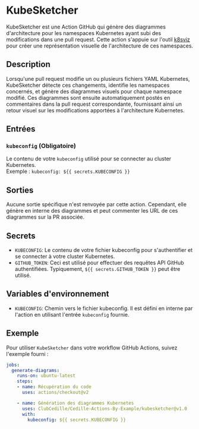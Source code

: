 # KubeSketcher

KubeSketcher est une Action GitHub qui génère des diagrammes d'architecture pour les namespaces Kubernetes ayant subi des modifications dans une pull request. Cette action s'appuie sur l'outil [k8sviz](https://github.com/mkimuram/k8sviz/tree/0.3.4) pour créer une représentation visuelle de l'architecture de ces namespaces.

## Description
Lorsqu'une pull request modifie un ou plusieurs fichiers YAML Kubernetes, KubeSketcher détecte ces changements, identifie les namespaces concernés, et génère des diagrammes visuels pour chaque namespace modifié. Ces diagrammes sont ensuite automatiquement postés en commentaires dans la pull request correspondante, fournissant ainsi un retour visuel sur les modifications apportées à l'architecture Kubernetes.

## Entrées

### `kubeconfig` (Obligatoire)
Le contenu de votre `kubeconfig` utilisé pour se connecter au cluster Kubernetes.  
Exemple : `kubeconfig: ${{ secrets.KUBECONFIG }}`

## Sorties

Aucune sortie spécifique n'est renvoyée par cette action. Cependant, elle génère en interne des diagrammes et peut commenter les URL de ces diagrammes sur la PR associée.

## Secrets

- `KUBECONFIG`: Le contenu de votre fichier kubeconfig pour s'authentifier et se connecter à votre cluster Kubernetes.
- `GITHUB_TOKEN`: Ceci est utilisé pour effectuer des requêtes API GitHub authentifiées. Typiquement, `${{ secrets.GITHUB_TOKEN }}` peut être utilisé.

## Variables d'environnement

- `KUBECONFIG`: Chemin vers le fichier kubeconfig. Il est défini en interne par l'action en utilisant l'entrée `kubeconfig` fournie.

## Exemple

Pour utiliser `KubeSketcher` dans votre workflow GitHub Actions, suivez l'exemple fourni :

```yaml
jobs:
  generate-diagrams:
    runs-on: ubuntu-latest
    steps:
    - name: Récupération du code
      uses: actions/checkout@v2

    - name: Génération des diagrammes Kubernetes
      uses: ClubCedille/Cedille-Actions-By-Example/kubesketcher@v1.0
      with:
        kubeconfig: ${{ secrets.KUBECONFIG }}
```

